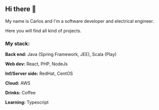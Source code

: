 ## Hi there 👋

My name is Carlos and I'm a software developer and electrical engineer.

Here you will find all kind of projects. 

### My stack:

**Back end:** Java (Spring Framework, JEE), Scala (Play)

**Web dev:** React, PHP, NodeJs

**Inf/Server side:** RedHat, CentOS

**Cloud:** AWS

**Drinks:** Coffee


**Learning:** Typescript

